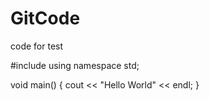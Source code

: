 # GitCode
code for test

#include <iostream>
using namespace std;

void main()
{
  cout << "Hello World" << endl;
}
